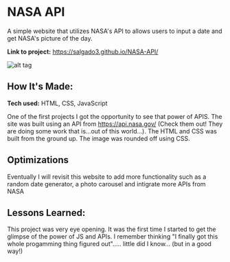 # NASA API
A simple website that utilizes NASA's API to allows users to input a date and get NASA's picture of the day. 

**Link to project:** https://salgado3.github.io/NASA-API/

![alt tag](https://images.unsplash.com/photo-1447433909565-04bfc496fe73?ixlib=rb-1.2.1&ixid=MXwxMjA3fDB8MHxwaG90by1wYWdlfHx8fGVufDB8fHw%3D&auto=format&fit=crop&w=1052&q=80)

## How It's Made:

**Tech used:** HTML, CSS, JavaScript

One of the first projects I got the opportunity to see that power of APIS. The site was built using an API from https://api.nasa.gov/ (Check them out! They are doing some work that is...out of this world...). The HTML and CSS was built from the ground up. The image was rounded off using CSS. 

## Optimizations

Eventually I will revisit this website to add more functionality such as a random date generator, a photo carousel and intigrate more APIs from NASA 

## Lessons Learned:

This project was very eye opening. It was the first time I started to get the glimpse of the power of JS and APIs. I remember thinking "I finally got this whole progamming thing figured out"..... little did I know... (but in a good way!)

